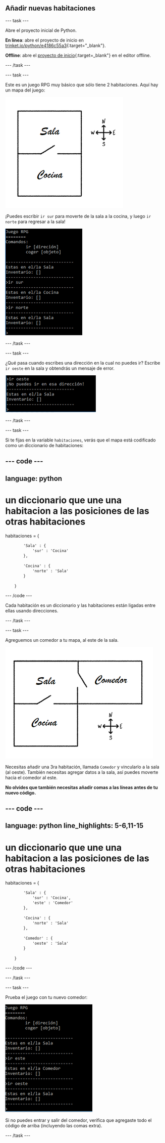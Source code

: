 ## Añadir nuevas habitaciones

--- task ---

Abre el proyecto inicial de Python.

**En línea**: abre el proyecto de inicio en [trinket.io/python/e4186c55a3](https://trinket.io/python/e4186c55a3){:target="_blank"}.

**Offline**: abre el [proyecto de inicio](http://rpf.io/p/es-ES/rpg-go){:target=_blank"} en el editor offline.

--- /task ---

--- task ---

Este es un juego RPG muy básico que sólo tiene 2 habitaciones. Aquí hay un mapa del juego:

![captura de pantalla](images/rpg-map1.png)

¡Puedes escribir `ir sur` para moverte de la sala a la cocina, y luego `ir norte` para regresar a la sala!

![captura de pantalla](images/rpg-controls.png)

--- /task ---

--- task ---

¿Qué pasa cuando escribes una dirección en la cual no puedes ir? Escribe `ir oeste` en la sala y obtendrás un mensaje de error.

![captura de pantalla](images/rpg-error.png)

--- /task ---

--- task ---

Si te fijas en la variable `habitaciones`, verás que el mapa está codificado como un diccionario de habitaciones:

--- code ---
---
language: python
---

# un diccionario que une una habitacion a las posiciones de las otras habitaciones

habitaciones = {

            'Sala' : {
                'sur' : 'Cocina'
            },
    
            'Cocina' : {
                'norte' : 'Sala'
            }
    
        }
    

--- /code ---

Cada habitación es un diccionario y las habitaciones están ligadas entre ellas usando direcciones.

--- /task ---

--- task ---

Agreguemos un comedor a tu mapa, al este de la sala.

![captura de pantalla](images/rpg-dining.png)

Necesitas añadir una 3ra habitación, llamada `Comedor` y vincularlo a la sala (al oeste). También necesitas agregar datos a la sala, así puedes moverte hacia el comedor al este.

**No olvides que también necesitas añadir comas a las líneas antes de tu nuevo código.**

--- code ---
---
language: python
line_highlights: 5-6,11-15
---

# un diccionario que une una habitacion a las posiciones de las otras habitaciones

habitaciones = {

            'Sala' : {
                'sur' : 'Cocina',
                'este' : 'Comedor'
            },
    
            'Cocina' : {
                'norte' : 'Sala'
            },
    
            'Comedor' : {
                'oeste' : 'Sala'
            }
    
        }
    

--- /code ---

--- /task ---

--- task ---

Prueba el juego con tu nuevo comedor:

![captura de pantalla](images/rpg-dining-test.png)

Si no puedes entrar y salir del comedor, verifica que agregaste todo el código de arriba (incluyendo las comas extra).

--- /task ---